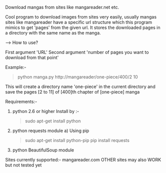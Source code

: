 Download mangas from sites like mangareader.net etc.

Cool program to download images from sites very easily, usually mangas
sites like mangareader have a specific url structure which this program
mimics to get 'pages' from the given url. It stores the downloaded pages
in a directory with the same name as the manga.


--> How to use?

First argument 'URL'
Second argument 'number of pages you want to download from that point'


Example:-
>   python manga.py http://mangareader/one-piece/400/2 10

This will create a directory name 'one-piece' in the current directory
and save the pages [2 to 11] of [400]th chapter of [one-piece] manga


Requirements:-
  1) python 2.6 or higher
     Install by :-
        >   sudo apt-get install python
  2) python requests module
        a) Using pip
        >   sudo apt-get install python-pip
        >   pip install requests
  3) python BeautifulSoup module
    
        

Sites currently supported:-
  mangareader.com
  OTHER sites may also WORK but not tested yet

